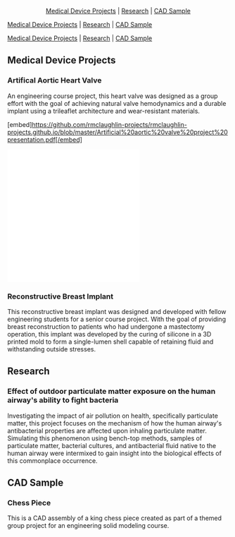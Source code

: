 <p align="center">
  <a href="https://rmclaughlin-projects.github.io/#medical-device-projects">Medical Device Projects</a> | 
  <a href="https://rmclaughlin-projects.github.io/#research">Research</a> | 
  <a href="https://rmclaughlin-projects.github.io/#cad-sample">CAD Sample</a>
</p>

<p>
  <a href="https://rmclaughlin-projects.github.io/#medical-device-projects">Medical Device Projects</a> | 
  <a href="https://rmclaughlin-projects.github.io/#research">Research</a> | 
  <a href="https://rmclaughlin-projects.github.io/#cad-sample">CAD Sample</a>
</p>

[Medical Device Projects](https://rmclaughlin-projects.github.io/#medical-device-projects) | [Research](https://rmclaughlin-projects.github.io/#research) | [CAD Sample](https://rmclaughlin-projects.github.io/#cad-sample)

## Medical Device Projects

### Artifical Aortic Heart Valve

An engineering course project, this heart valve was designed as a group effort with the goal of achieving natural valve hemodynamics and a durable implant using a trileaflet architecture and wear-resistant materials.

[embed]https://github.com/rmclaughlin-projects/rmclaughlin-projects.github.io/blob/master/Artificial%20aortic%20valve%20project%20presentation.pdf[/embed]

<embed src="/blob/master/Artificial%20aaortic%20avalve%20aproject%20apresentation.pdf" type="application/pdf">
</embed>

<embed src="/blob/master/Artificial%20aortic%20valve%20project%20presentation.pdf" type="application/pdf">
</embed>

<object data="https://github.com/rmclaughlin-projects/rmclaughlin-projects.github.io/blob/master/Artificial%20aortic%20valve%20project%20presentation.pdf" type="application/pdf" width="100%">
</object>

### Reconstructive Breast Implant

This reconstructive breast implant was designed and developed with fellow engineering students for a senior course project. With the goal of providing breast reconstruction to patients who had undergone a mastectomy operation, this implant was developed by the curing of silicone in a 3D printed mold to form a single-lumen shell capable of retaining fluid and withstanding outside stresses.

## Research

### Effect of outdoor particulate matter exposure on the human airway's ability to fight bacteria

Investigating the impact of air pollution on health, specifically particulate matter, this project focuses on the mechanism of how the human airway's antibacterial properties are affected upon inhaling particulate matter. Simulating this phenomenon using bench-top methods, samples of particulate matter, bacterial cultures, and antibacterial fluid native to the human airway were intermixed to gain insight into the biological effects of this commonplace occurrence.

## CAD Sample

### Chess Piece

This is a CAD assembly of a king chess piece created as part of a themed group project for an engineering solid modeling course.


